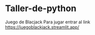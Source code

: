 # Taller-de-python
Juego de Blacjack
Para jugar entrar al link
https://juegoblackjack.streamlit.app/

